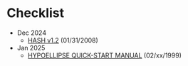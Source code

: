 # Checklist
- Dec 2024
  - [HASH v1.2](https://www.usgs.gov/node/279393) (01/31/2008)
- Jan 2025
  - [HYPOELLIPSE QUICK-START MANUAL](https://pubs.usgs.gov/of/1999/ofr-99-0023/) (02/xx/1999)